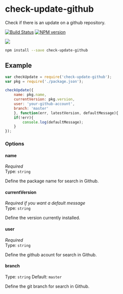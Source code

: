 # check-update-github

Check if there is an update on a github repository.

[![Build Status](https://travis-ci.org/cedced19/check-update-github.svg?branch=master)](https://travis-ci.org/cedced19/check-update-github)
[![NPM version](https://badge.fury.io/js/check-update-github.svg)](http://badge.fury.io/js/check-update-github)

![](https://raw.githubusercontent.com/cedced19/check-update-github/master/demo.png)

```bash
npm install --save check-update-github
```

## Example

```js
var checkUpdate = require('check-update-github');
var pkg = require('./package.json');

checkUpdate({
    name: pkg.name, 
    currentVersion: pkg.version, 
    user: 'your-github-account',
    branch: 'master'
    }, function(err, latestVersion, defaultMessage){
    if(!err){
        console.log(defaultMessage);
    }
});
```

### Options

#### name

*Required*  
Type: `string`

Define the package name for search in Github.

#### currentVersion

*Required if you want a default message*  
Type: `string`

Define the version currently installed.

#### user

*Required*  
Type: `string`

Define the github acount for search in Github.

#### branch

Type: `string`
Default: `master`

Define the git branch for search in Github.
